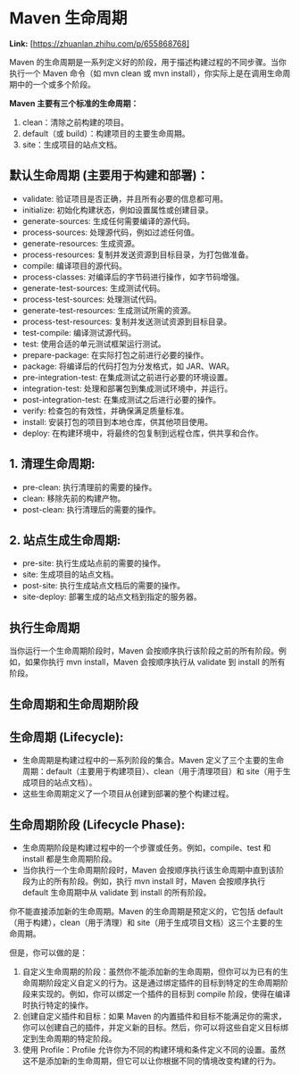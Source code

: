 # Maven 生命周期



 **Link:** [https://zhuanlan.zhihu.com/p/655868768]



Maven 的生命周期是一系列定义好的阶段，用于描述构建过程的不同步骤。当你执行一个 Maven 命令（如 mvn clean 或 mvn install），你实际上是在调用生命周期中的一个或多个阶段。

**Maven 主要有三个标准的生命周期：**

1. clean：清除之前构建的项目。
2. default（或 build）：构建项目的主要生命周期。
3. site：生成项目的站点文档。

## 默认生命周期 (主要用于构建和部署)：  

* validate: 验证项目是否正确，并且所有必要的信息都可用。
* initialize: 初始化构建状态，例如设置属性或创建目录。
* generate-sources: 生成任何需要编译的源代码。
* process-sources: 处理源代码，例如过滤任何值。
* generate-resources: 生成资源。
* process-resources: 复制并发送资源到目标目录，为打包做准备。
* compile: 编译项目的源代码。
* process-classes: 对编译后的字节码进行操作，如字节码增强。
* generate-test-sources: 生成测试代码。
* process-test-sources: 处理测试代码。
* generate-test-resources: 生成测试所需的资源。
* process-test-resources: 复制并发送测试资源到目标目录。
* test-compile: 编译测试源代码。
* test: 使用合适的单元测试框架运行测试。
* prepare-package: 在实际打包之前进行必要的操作。
* package: 将编译后的代码打包为分发格式，如 JAR、WAR。
* pre-integration-test: 在集成测试之前进行必要的环境设置。
* integration-test: 处理和部署包到集成测试环境中，并运行。
* post-integration-test: 在集成测试之后进行必要的操作。
* verify: 检查包的有效性，并确保满足质量标准。
* install: 安装打包的项目到本地仓库，供其他项目使用。
* deploy: 在构建环境中，将最终的包复制到远程仓库，供共享和合作。

## 1. 清理生命周期:  

* pre-clean: 执行清理前的需要的操作。
* clean: 移除先前的构建产物。
* post-clean: 执行清理后的需要的操作。

## 2. 站点生成生命周期:  

* pre-site: 执行生成站点前的需要的操作。
* site: 生成项目的站点文档。
* post-site: 执行生成站点文档后的需要的操作。
* site-deploy: 部署生成的站点文档到指定的服务器。

## 执行生命周期  

当你运行一个生命周期阶段时，Maven 会按顺序执行该阶段之前的所有阶段。例如，如果你执行 mvn install，Maven 会按顺序执行从 validate 到 install 的所有阶段。

## 生命周期和生命周期阶段  
## 生命周期 (Lifecycle):  

* 生命周期是构建过程中的一系列阶段的集合。Maven 定义了三个主要的生命周期：default（主要用于构建项目）、clean（用于清理项目）和 site（用于生成项目的站点文档）。
* 这些生命周期定义了一个项目从创建到部署的整个构建过程。

## 生命周期阶段 (Lifecycle Phase):  

* 生命周期阶段是构建过程中的一个步骤或任务。例如，compile、test 和 install 都是生命周期阶段。
* 当你执行一个生命周期阶段时，Maven 会按顺序执行该生命周期中直到该阶段为止的所有阶段。例如，执行 mvn install 时，Maven 会按顺序执行 default 生命周期中从 validate 到 install 的所有阶段。

你不能直接添加新的生命周期。Maven 的生命周期是预定义的，它包括 default（用于构建），clean（用于清理）和 site（用于生成项目文档）这三个主要的生命周期。

但是，你可以做的是：

1. 自定义生命周期的阶段：虽然你不能添加新的生命周期，但你可以为已有的生命周期阶段定义自定义的行为。这是通过绑定插件的目标到特定的生命周期阶段来实现的。例如，你可以绑定一个插件的目标到 compile 阶段，使得在编译时执行特定的操作。
2. 创建自定义插件和目标：如果 Maven 的内置插件和目标不能满足你的需求，你可以创建自己的插件，并定义新的目标。然后，你可以将这些自定义目标绑定到生命周期的特定阶段。
3. 使用 Profile：Profile 允许你为不同的构建环境和条件定义不同的设置。虽然这不是添加新的生命周期，但它可以让你根据不同的情境改变构建的行为。
